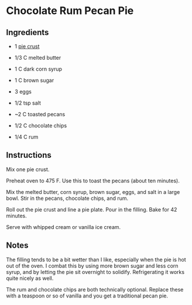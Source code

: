 # Chocolate Rum Pecan Pie

## Ingredients

- 1 [pie crust][1]

- 1/3 C melted butter
- 1 C dark corn syrup
- 1 C brown sugar
- 3 eggs
- 1/2 tsp salt

- ~2 C toasted pecans
- 1/2 C chocolate chips
- 1/4 C rum


## Instructions

Mix one pie crust.

Preheat oven to 475 F. Use this to toast the pecans (about ten minutes).

Mix the melted butter, corn syrup, brown sugar, eggs, and salt  in a large bowl.
Stir in the pecans, chocolate chips, and rum.

Roll out the pie crust  and line a pie plate.  Pour in the filling.  Bake for 42
minutes.

Serve with whipped cream or vanilla ice cream.


## Notes

The filling tends to be a bit wetter than I like, especially when the pie is hot
out of the oven.  I combat this  by using more brown sugar  and less corn syrup,
and by letting the pie sit overnight  to solidify.  Refrigerating it works quite
nicely as well.

The rum and chocolate chips are both technically optional.  Replace these with a
teaspoon or so of vanilla and you get a traditional pecan pie.


[1]: Pie%20Crust.md "Pie Crust Recipe"
